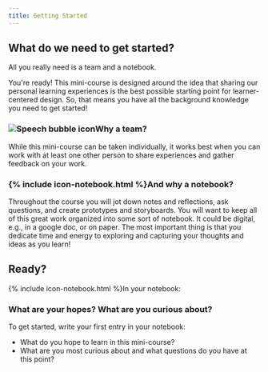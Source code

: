 ```yaml
---
title: Getting Started
---
```

## What do we need to get started?

>
All you really need is a team and a notebook.
>

You're ready! This mini-course is designed around the idea that sharing our personal learning experiences is the best possible starting point for learner-centered design. So, that means you have all the background knowledge you need to get started!

<!--In this mini-course you will complete a series of practical, creative, and hands-on activities. Along the way, you will write about and discuss your experiences, reflect on key ideas, and roll your sleeves up to start creating storyboards and prototypes.-->

<!-- todo: team and notebook visuals -->
<!-- consider developing css for team activity and notebook activity and introducing them here -->

<h3><img src="{{ '/img/icons/np_talk_2391682_000000_84.png' | relative_url }}" alt="Speech bubble icon" class="mr-2 image-line-height">Why a team?</h3>

While this mini-course can be taken individually, it works best when you can work with at least one other person to share experiences and gather feedback on your work.

<h3>{% include icon-notebook.html %}And why a notebook?</h3>

Throughout the course you will jot down notes and reflections, ask questions, and create prototypes and storyboards. You will want to keep all of this great work organized into some sort of notebook. It could be digital, e.g., in a google doc, or on paper. The most important thing is that you dedicate time and energy to exploring and capturing your thoughts and ideas as you learn!

## Ready?

<div class="card my-5 shadow-sm">
  <div class="card-header">
    <span>{% include icon-notebook.html %}In your notebook:</span>
  </div>
  <div class="card-body">
    <h3 class="card-title">What are your hopes? What are you curious about?</h3>
    <p class="card-text">To get started, write your first entry in your notebook:</p>
    <ul>
        <li>What do you hope to learn in this mini-course?</li>
        <li>What are you most curious about and what questions do you have at this point?</li>
    </ul>
    <!--<div class="card-footer">
        <h4>Tips</h4>
        <ul>
            <li>An optional list</li>
            <li>of helpful tips</li>
        </ul>
    </div>
    -->
  </div>
</div>

<!-- todo: consider disqus comments integration -->